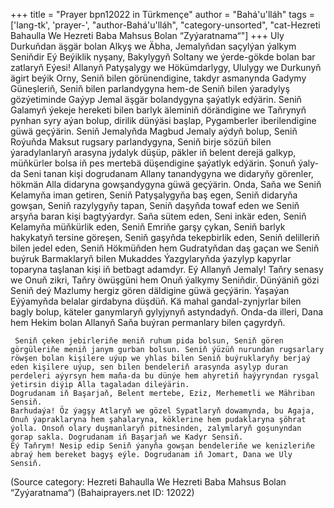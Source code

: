 +++
title = "Prayer bpn12022 in Türkmençe"
author = "Bahá'u'lláh"
tags = ['lang-tk', 'prayer-', "author-Bahá'u'lláh", "category-unsorted", "cat-Hezreti Bahaulla We  Hezreti Baba Mahsus Bolan “Zyýaratnama“"]
+++
Uly Durkuňdan äşgär bolan Alkyş we Äbha, Jemalyňdan saçylýan ýalkym Seniňdir Eý Beýiklik nyşany, Bakylygyň Soltany we ýerde-gökde bolan bar zatlaryň Eýesi!
    Allanyň Patyşalygy we Hökümdarlygy, Ululygy we Durkunyň ägirt beýik Orny, Seniň bilen görünendigine, takdyr asmanynda Gadymy Güneşleriň, Seniň bilen parlandygyna hem-de Seniň bilen ýaradylyş gözýetiminde Gaýyp Jemal äşgär bolandygyna şaýatlyk edýärin. Seniň Galamyň ýekeje hereketi bilen barlyk äleminiň dörändigine we Taňrynyň pynhan syry aýan bolup, dirilik dünýäsi başlap, Pygamberler iberilendigine güwä geçýärin.
    Seniň Jemalyňda Magbud Jemaly aýdyň bolup, Seniň Roýuňda Maksut rugsary parlandygyna, Seniň birje sözüň bilen ýaradylanlaryň arasyna jydalyk düşüp, päkler iň belent derejä galkyp, müňkürler bolsa iň pes mertebä düşendigine şaýatlyk edýärin.
    Şonuň ýaly-da Seni tanan kişi dogrudanam Allany tanandygyna we didaryňy görenler, hökmän Alla didaryna gowşandygyna güwä geçýärin.
    Onda, Saňa we Seniň Kelamyňa iman getiren, Seniň Patyşalygyňa baş egen, Seniň didaryňa gowşan, Seniň razylygyňy tapan, Seniň daşyňda towaf eden we Seniň arşyňa baran kişi bagtyýardyr. Saňa sütem eden, Seni inkär eden, Seniň Kelamyňa müňkürlik eden, Seniň Emriňe garşy çykan, Seniň barlyk hakykatyň tersine göreşen, Seniň gaşyňda tekepbirlik eden, Seniň delilleriň bilen jedel eden, Seniň Hökmüňden hem Gudratyňdan daş gaçan we Seniň buýruk Barmaklaryň bilen Mukaddes Ýazgylaryňda ýazylyp kapyrlar toparyna taşlanan kişi iň betbagt adamdyr.
    Eý Allanyň Jemaly! Taňry senasy we Onuň zikri, Taňry öwüşgüni hem Onuň ýalkymy Seniňdir. Dünýäniň gözi Seniň deý Mazlumy hergiz gören däldigine güwä geçýärin. Ýaşaýan Eýýamyňda belalar girdabyna düşdüň. Kä mahal gandal-zynjyrlar bilen bagly bolup, käteler ganymlaryň gylyjynyň astyndadyň. Onda-da illeri, Dana hem Hekim bolan Allanyň Saňa buýran permanlary bilen çagyrdyň.
    
     Seniň çeken jebirleriňe meniň ruhum pida bolsun, Seniň gören görgüleriňe meniň janym gurban bolsun. Seniň ýüzüň nurundan rugsarlary röwşen bolan kişilere uýup we yhlas bilen Seniň buýruklaryňy berjaý eden kişilere uýup, sen bilen bendeleriň arasynda asylyp duran perdeleri aýyrsyn hem maňa-da bu dünýe hem ahyretiň haýyryndan rysgal ýetirsin diýip Alla tagaladan dileýärin.
    Dogrudanam iň Başarjaň, Belent mertebe, Eziz, Merhemetli we Mähriban Sensiň.
    Barhudaýa! Öz ýagşy Atlaryň we gözel Sypatlaryň dowamynda, bu Agaja, Onuň ýapraklaryna hem şahalaryna, köklerine hem pudaklaryna şöhrat ýolla. Onsoň olary duşmanlaryň pitnesinden, zalymlaryň goşunyndan gorap sakla. Dogrudanam iň Başarjaň we Kadyr Sensiň.
    Eý Taňrym! Nesip edip Seniň ýanyňa gowşan bendeleriňe we kenizleriňe abraý hem bereket bagyş eýle. Dogrudanam iň Jomart, Dana we Uly Sensiň.

(Source category: Hezreti Bahaulla We  Hezreti Baba Mahsus Bolan “Zyýaratnama“)
(Bahaiprayers.net ID: 12022)
